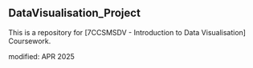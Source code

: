 ## DataVisualisation_Project
This is a repository for [7CCSMSDV - Introduction to Data Visualisation] Coursework.

modified: APR 2025
